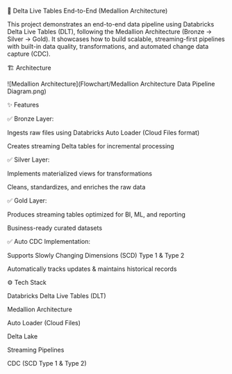 🚀 Delta Live Tables End-to-End (Medallion Architecture)

This project demonstrates an end-to-end data pipeline using Databricks Delta Live Tables (DLT), following the Medallion Architecture (Bronze → Silver → Gold). It showcases how to build scalable, streaming-first pipelines with built-in data quality, transformations, and automated change data capture (CDC).

🏗️ Architecture

![Medallion Architecture](Flowchart/Medallion Architecture Data Pipeline Diagram.png)

✨ Features

✅ Bronze Layer:

Ingests raw files using Databricks Auto Loader (Cloud Files format)

Creates streaming Delta tables for incremental processing

✅ Silver Layer:

Implements materialized views for transformations

Cleans, standardizes, and enriches the raw data

✅ Gold Layer:

Produces streaming tables optimized for BI, ML, and reporting

Business-ready curated datasets

✅ Auto CDC Implementation:

Supports Slowly Changing Dimensions (SCD) Type 1 & Type 2

Automatically tracks updates & maintains historical records

⚙️ Tech Stack

Databricks Delta Live Tables (DLT)

Medallion Architecture

Auto Loader (Cloud Files)

Delta Lake

Streaming Pipelines

CDC (SCD Type 1 & Type 2)
